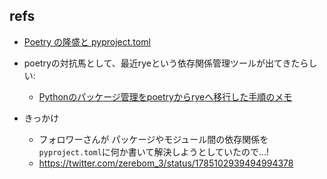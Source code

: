 ## refs

- [Poetry の隆盛と pyproject.toml](https://tech.515hikaru.net/post/2019-11-23-pyproject/)
- poetryの対抗馬として、最近ryeという依存関係管理ツールが出てきたらしい:
  - [Pythonのパッケージ管理をpoetryからryeへ移行した手順のメモ](https://zenn.dev/ncdc/articles/ac66eaec6046ee)

- きっかけ
  - フォロワーさんが パッケージやモジュール間の依存関係を`pyproject.toml`に何か書いて解決しようとしていたので...!
  - https://twitter.com/zerebom_3/status/1785102939494994378
